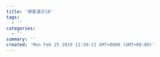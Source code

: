 ```yaml
---
title: '博客演示10'
tags:
  - ''
categories:
  - ''
summary: ''
created: 'Mon Feb 25 2019 11:59:11 GMT+0800 (GMT+08:00)'
---
```

